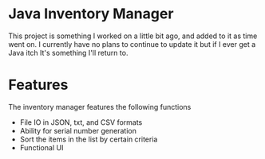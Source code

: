 # Java Inventory Manager 
This project is something I worked on a little bit ago, and added to it as time went on. I currently have no plans to continue to update it but if I ever get a Java itch It's something I'll return to. 

# Features
The inventory manager features the following functions
* File IO in JSON, txt, and CSV formats
* Ability for serial number generation
* Sort the items in the list by certain criteria
* Functional UI


